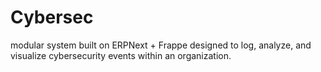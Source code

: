 # Cybersec
modular system built on ERPNext + Frappe designed to log, analyze, and visualize cybersecurity events within an organization.
